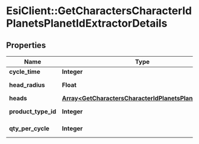 # EsiClient::GetCharactersCharacterIdPlanetsPlanetIdExtractorDetails

## Properties
Name | Type | Description | Notes
------------ | ------------- | ------------- | -------------
**cycle_time** | **Integer** | in seconds | [optional] 
**head_radius** | **Float** | head_radius number | [optional] 
**heads** | [**Array&lt;GetCharactersCharacterIdPlanetsPlanetIdHead&gt;**](GetCharactersCharacterIdPlanetsPlanetIdHead.md) | heads array | 
**product_type_id** | **Integer** | product_type_id integer | [optional] 
**qty_per_cycle** | **Integer** | qty_per_cycle integer | [optional] 


